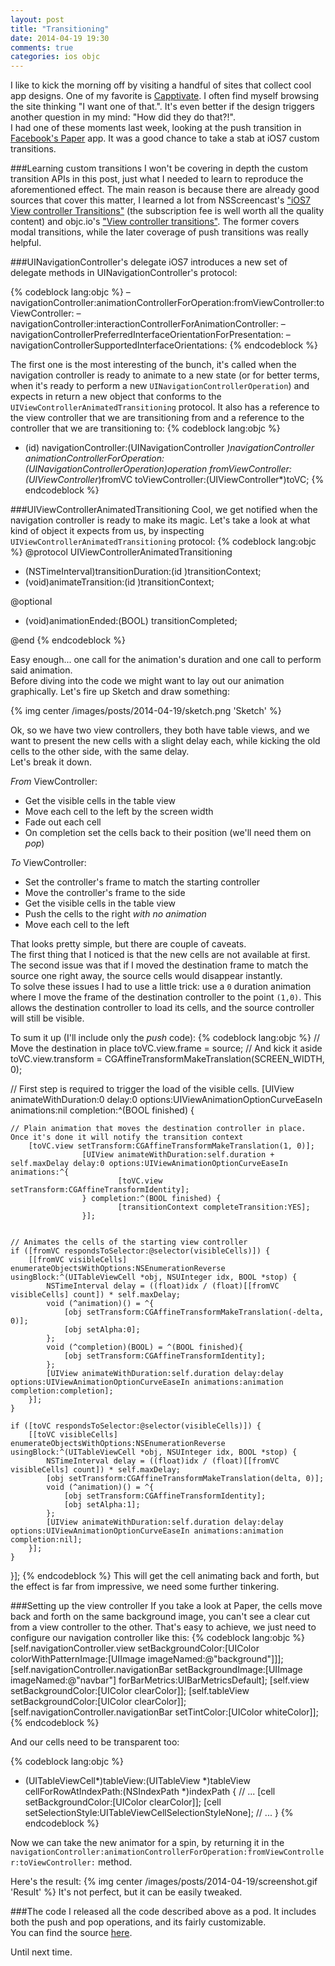 ```yaml
---
layout: post
title: "Transitioning"
date: 2014-04-19 19:30
comments: true
categories: ios objc
---
```

I like to kick the morning off by visiting a handful of sites that collect cool app designs. One of my favorite is [Capptivate](http://capptivate.co). I often find myself browsing the site thinking "I want one of that.". It's even better if the design triggers another question in my mind: "How did they do that?!".  
I had one of these moments last week, looking at the push transition in [Facebook's Paper](http://capptivate.co/2014/02/04/paper/) app. It was a good chance to take a stab at iOS7 custom transitions.
<!-- More -->
###Learning custom transitions
I won't be covering in depth the custom transition APIs in this post, just what I needed to learn to reproduce the aforementioned effect. The main reason is because there are already good sources that cover this matter, I learned a lot from NSScreencast's ["iOS7 View controller Transitions"](http://nsscreencast.com/episodes/86-ios-7-view-controller-transitions) (the subscription fee is well worth all the quality content) and objc.io's ["View controller transitions"](http://www.objc.io/issue-5/view-controller-transitions.html). The former covers modal transitions, while the later coverage of push transitions was really helpful.

###UINavigationController's delegate
iOS7 introduces a new set of delegate methods in UINavigationController's protocol:

{% codeblock lang:objc %}
– navigationController:animationControllerForOperation:fromViewController:toViewController:
– navigationController:interactionControllerForAnimationController:
– navigationControllerPreferredInterfaceOrientationForPresentation:
– navigationControllerSupportedInterfaceOrientations:
{% endcodeblock %}

The first one is the most interesting of the bunch, it's called when the navigation controller is ready to animate to a new state (or for better terms, when it's ready to perform a new `UINavigationControllerOperation`) and expects in return a new object that conforms to the `UIViewControllerAnimatedTransitioning` protocol. It also has a reference to the view controller that we are transitioning from and a reference to the controller that we are transitioning to:
{% codeblock lang:objc %}
- (id<UIViewControllerAnimatedTransitioning>)
                   navigationController:(UINavigationController *)navigationController
        animationControllerForOperation:(UINavigationControllerOperation)operation
                     fromViewController:(UIViewController*)fromVC
                       toViewController:(UIViewController*)toVC;
{% endcodeblock %}

###UIViewControllerAnimatedTransitioning
Cool, we get notified when the navigation controller is ready to make its magic. Let's take a look at what kind of object it expects from us, by inspecting `UIViewControllerAnimatedTransitioning` protocol:
{% codeblock lang:objc %}
@protocol UIViewControllerAnimatedTransitioning <NSObject>

- (NSTimeInterval)transitionDuration:(id <UIViewControllerContextTransitioning>)transitionContext;
- (void)animateTransition:(id <UIViewControllerContextTransitioning>)transitionContext;

@optional

- (void)animationEnded:(BOOL) transitionCompleted;

@end
{% endcodeblock %}

Easy enough... one call for the animation's duration and one call to perform said animation.  
Before diving into the code we might want to lay out our animation graphically. Let's fire up Sketch and draw something:

{% img center /images/posts/2014-04-19/sketch.png 'Sketch' %}

Ok, so we have two view controllers, they both have table views, and we want to present the new cells with a slight delay each, while kicking the old cells to the other side, with the same delay.  
Let's break it down.  

*From* ViewController:  

- Get the visible cells in the table view
- Move each cell to the left by the screen width
- Fade out each cell
- On completion set the cells back to their position (we'll need them on _pop_)  

*To* ViewController:  

- Set the controller's frame to match the starting controller
- Move the controller's frame to the side
- Get the visible cells in the table view
- Push the cells to the right _with no animation_
- Move each cell to the left

That looks pretty simple, but there are couple of caveats.  
The first thing that I noticed is that the new cells are not available at first. The second issue was that if I moved the destination frame to match the source one right away, the source cells would disappear instantly.  
To solve these issues I had to use a little trick: use a `0` duration animation where I move the frame of the destination controller to the point `(1,0)`. This allows the destination controller to load its cells, and the source controller will still be visible.  

To sum it up (I'll include only the _push_ code):
{% codeblock lang:objc %}
// Move the destination in place
toVC.view.frame = source;
// And kick it aside
toVC.view.transform = CGAffineTransformMakeTranslation(SCREEN_WIDTH, 0);

// First step is required to trigger the load of the visible cells.
[UIView animateWithDuration:0 delay:0 options:UIViewAnimationOptionCurveEaseIn animations:nil completion:^(BOOL finished) {
    
    // Plain animation that moves the destination controller in place. Once it's done it will notify the transition context
        [toVC.view setTransform:CGAffineTransformMakeTranslation(1, 0)];
                    [UIView animateWithDuration:self.duration + self.maxDelay delay:0 options:UIViewAnimationOptionCurveEaseIn animations:^{
                            [toVC.view setTransform:CGAffineTransformIdentity];
                    } completion:^(BOOL finished) {
                            [transitionContext completeTransition:YES];
                    }];

    
    // Animates the cells of the starting view controller
    if ([fromVC respondsToSelector:@selector(visibleCells)]) {
        [[fromVC visibleCells] enumerateObjectsWithOptions:NSEnumerationReverse usingBlock:^(UITableViewCell *obj, NSUInteger idx, BOOL *stop) {
            NSTimeInterval delay = ((float)idx / (float)[[fromVC visibleCells] count]) * self.maxDelay;
            void (^animation)() = ^{
                [obj setTransform:CGAffineTransformMakeTranslation(-delta, 0)];
                [obj setAlpha:0];
            };
            void (^completion)(BOOL) = ^(BOOL finished){
                [obj setTransform:CGAffineTransformIdentity];
            };
            [UIView animateWithDuration:self.duration delay:delay options:UIViewAnimationOptionCurveEaseIn animations:animation completion:completion];
        }];
    }
    
    if ([toVC respondsToSelector:@selector(visibleCells)]) {
        [[toVC visibleCells] enumerateObjectsWithOptions:NSEnumerationReverse usingBlock:^(UITableViewCell *obj, NSUInteger idx, BOOL *stop) {
            NSTimeInterval delay = ((float)idx / (float)[[fromVC visibleCells] count]) * self.maxDelay;
            [obj setTransform:CGAffineTransformMakeTranslation(delta, 0)];
            void (^animation)() = ^{
                [obj setTransform:CGAffineTransformIdentity];
                [obj setAlpha:1];
            };
            [UIView animateWithDuration:self.duration delay:delay options:UIViewAnimationOptionCurveEaseIn animations:animation completion:nil];
        }];
    }
}];
{% endcodeblock %}
This will get the cell animating back and forth, but the effect is far from impressive, we need some further tinkering.

###Setting up the view controller
If you take a look at Paper, the cells move back and forth on the same background image, you can't see a clear cut from a view controller to the other. That's easy to achieve, we just need to configure our navigation controller like this:
{% codeblock lang:objc %}
[self.navigationController.view setBackgroundColor:[UIColor colorWithPatternImage:[UIImage imageNamed:@"background"]]];
[self.navigationController.navigationBar setBackgroundImage:[UIImage imageNamed:@"navbar"] forBarMetrics:UIBarMetricsDefault];
[self.view setBackgroundColor:[UIColor clearColor]];
[self.tableView setBackgroundColor:[UIColor clearColor]];
[self.navigationController.navigationBar setTintColor:[UIColor whiteColor]];
{% endcodeblock %}

And our cells need to be transparent too:

{% codeblock lang:objc %}
- (UITableViewCell*)tableView:(UITableView *)tableView cellForRowAtIndexPath:(NSIndexPath *)indexPath
{
    // ... 
    [cell setBackgroundColor:[UIColor clearColor]];
    [cell setSelectionStyle:UITableViewCellSelectionStyleNone];
    // ...
}
{% endcodeblock %}

Now we can take the new animator for a spin, by returning it in the `navigationController:animationControllerForOperation:fromViewController:toViewController:` method.  

Here's the result:
{% img center /images/posts/2014-04-19/screenshot.gif 'Result' %}
It's not perfect, but it can be easily tweaked.

###The code
I released all the code described above as a pod. It includes both the push and pop operations, and its fairly customizable.  
You can find the source [here](https://github.com/andreamazz/AMWaveTransition).  

Until next time.
